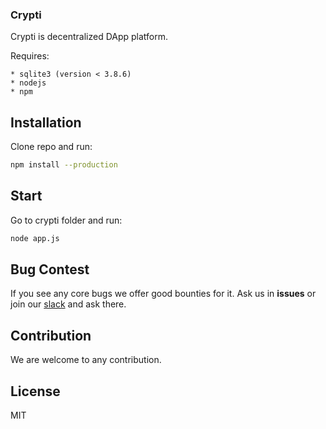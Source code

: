 ### Crypti ###

Crypti is decentralized DApp platform.

Requires:

	* sqlite3 (version < 3.8.6)
	* nodejs
	* npm

## Installation

Clone repo and run: 

```sh
npm install --production
```

## Start

Go to crypti folder and run:

```sh
node app.js
```

## Bug Contest

If you see any core bugs we offer good bounties for it.
Ask us in **issues** or join our [slack](https://slack.crypti.me) and ask there.

## Contribution

We are welcome to any contribution.

## License 

MIT